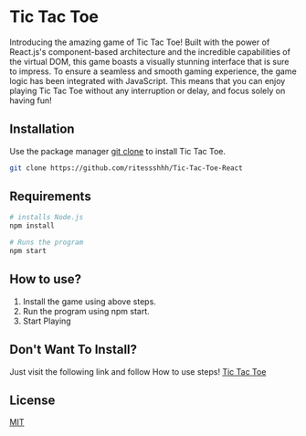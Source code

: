# Tic Tac Toe

Introducing the amazing game of Tic Tac Toe! Built with the power of React.js's component-based architecture and the incredible capabilities of the virtual DOM, this game boasts a visually stunning interface that is sure to impress.  To ensure a seamless and smooth gaming experience, the game logic has been integrated with JavaScript. This means that you can enjoy playing Tic Tac Toe without any interruption or delay, and focus solely on having fun!

## Installation

Use the package manager [git clone](https://git-scm.com/docs/git-clone) to install Tic Tac Toe.

```bash
git clone https://github.com/ritessshhh/Tic-Tac-Toe-React
```

## Requirements

```bash
# installs Node.js
npm install 

# Runs the program
npm start

```

## How to use?

1. Install the game using above steps.
2. Run the program using npm start.
3. Start Playing

## Don't Want To Install?

Just visit the following link and follow How to use steps!
[Tic Tac Toe](https://tic-tac-toe-react.onrender.com)

## License

[MIT](https://choosealicense.com/licenses/mit/)
